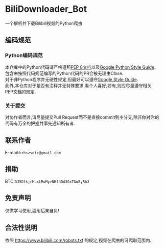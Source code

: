 # BiliDownloader_Bot
一个解析并下载Bilibili视频的Python爬虫

## 编码规范

### Python编码规范
本仓库中的Python代码请严格遵照[PEP 8文档](https://peps.python.org/pep-0008/)以及[Google Python Style Guide](https://google.github.io/styleguide/pyguide.html).包含未按照代码规范编写的Python代码的PR会被无理由Close.  
对于非Python程序并无硬性规定,但最好可以遵守[Google Style Guide](https://google.github.io/styleguide/).  
此外,本仓库对于是否有注释并无特殊要求,看个人喜好;若有,则应尽量遵守相关PEP文档的规定.

### 关于提交
对协作者而言,请尽量提交Pull Request而不是直接commit到主分支,除非你对你的代码有万全的把握并事先通知所有者.

## 联系作者
E-mail:`hrhszsdtc@gmail.com`

## 捐助
BTC:`3J5DfkjrHLxLRwMyeNHfhDd3GxTAo8yRAJ`

## 免责声明
仅供学习使用,滥用后果自负!

## 合法性说明
依照 https://www.bilibili.com/robots.txt 的规定,视频在爬虫的可爬取范围内.
